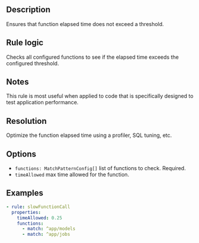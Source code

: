 ## Description

Ensures that function elapsed time does not exceed a threshold.

## Rule logic

Checks all configured functions to see if the elapsed time exceeds the configured threshold.

## Notes

This rule is most useful when applied to code that is specifically designed to test application
performance.

## Resolution

Optimize the function elapsed time using a profiler, SQL tuning, etc.

## Options

- `functions: MatchPatternConfig[]` list of functions to check. Required.
- `timeAllowed` max time allowed for the function.

## Examples

```yaml
- rule: slowFunctionCall
  properties:
    timeAllowed: 0.25
    functions:
      - match: ^app/models
      - match: ^app/jobs
```
